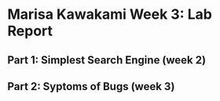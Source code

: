 # Marisa Kawakami Week 3: Lab Report 

## Part 1: Simplest Search Engine (week 2) 



## Part 2: Syptoms of Bugs (week 3)
